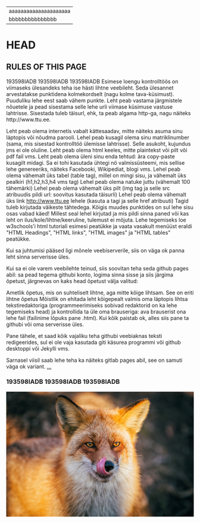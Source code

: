 <html>
  <body>
  <table>
    <tr>
      <td>aaaaaaaaaaaaaaaaaaaaa</td>
    </tr>
    <tr>
      <td>bbbbbbbbbbbbbbb</td>
    </tr>
  </table>
  <h1>  HEAD  </h1>
  
  <h2> RULES OF THIS PAGE </h2>
  <p>
  193598IADB
  193598IADB
  193598IADB
Esimese loengu kontrolltöös on viimaseks ülesandeks teha ise hästi lihtne veebileht. Seda ülesannet arvestatakse punktidena kolmekordselt (nagu kolme tava-küsimust). Puuduliku lehe eest saab vähem punkte. Leht peab vastama järgmistele nõuetele ja pead sisestama selle lehe urli viimase küsimuse vastuse lahtrisse. Sisestada tuleb täisurl, ehk, ta peab algama http-ga, nagu näiteks http://www.ttu.ee.

Leht peab olema internetis vabalt kättesaadav, mitte näiteks asuma sinu läptopis või nõudma parooli.
Lehel peab kusagil olema sinu matriklinumber (sama, mis sisestad kontrolltöö ülemisse lahtrisse). Selle asukoht, kujundus jms ei ole oluline.
Leht peab olema html keeles, mitte plaintekst või pilt või pdf fail vms.
Leht peab olema üleni sinu enda tehtud: ära copy-paste kusagilt midagi.
Sa ei tohi kasutada ühtegi nö valmissüsteemi, mis sellise lehe genereeriks, näiteks Facebooki, Wikipediat, blogi vms.
Lehel peab olema vähemalt üks tabel (table tag), millel on mingi sisu, ja vähemalt üks pealkiri (h1,h2,h3,h4 vms tag)
Lehel peab olema natuke juttu (vähemalt 100 tähemärki)
Lehel peab olema vähemalt üks pilt (img tag ja selle src atribuudis pildi url: soovitus kasutada täisurli)
Lehel peab olema vähemalt üks link http://www.ttu.ee lehele (kasuta a tagi ja selle href atribuuti)
Tagid tuleb kirjutada väikeste tähtedega.
Kõigis muudes punktides on sul lehe sisu osas vabad käed! Millest seal lehel kirjutad ja mis pildi sinna paned või kas leht on ilus/kole/lihtne/keeruline, tulemust ei mõjuta.
Lehe tegemiseks loe w3schools'i html tutoriali esimesi peatükke ja vaata vasakult menüüst eraldi "HTML Headings", "HTML links", "HTML images" ja "HTML tables" peatükke.

Kui sa juhtumisi pääsed ligi mõnele veebiserverile, siis on väga ok panna leht sinna serverisse üles.

Kui sa ei ole varem veebilehte teinud, siis soovitan teha seda github pages abil: sa pead tegema githubi konto, logima sinna sisse ja siis järgima õpetust, järgnevas on kaks head õpetust välja valitud:

Ametlik õpetus, mis on suhteliselt lihtne, aga mitte kõige lihtsam.
See on eriti lihtne õpetus
Mõistlik on ehitada leht kõigepealt valmis oma läptopis lihtsa tekstiredaktoriga (programmeerimiseks sobivad redaktorid on ka lehe tegemiseks head) ja kontrollida ta üle oma brauseriga: ava brauserist ona lehe fail (failinime lõpuks pane .html). Kui kõik paistab ok, alles siis pane ta githubi või oma serverisse üles.

Pane tähele, et saad kõik vajaliku teha githubi veebiaknas teksti redigeerides, sul ei ole vaja kasutada giti käsurea programmi või github desktoppi või Jekylli vms.

Sarnasel viisil saab lehe teha ka näiteks gitlab pages abil, see on samuti väga ok variant.
<a href="https://www.ttu.ee/tudengile">...</a>
<h3>
193598IADB
193598IADB
193598IADB
  </h3>
  </p>
  <img src="1683461.jpg" alt="There was a fox">
    </body>
</html>
